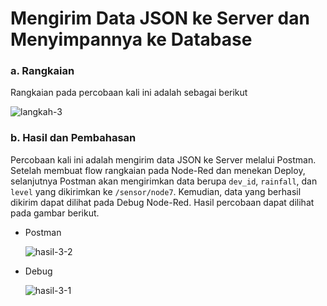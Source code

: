# Mengirim Data JSON ke Server dan Menyimpannya ke Database

### a. Rangkaian

Rangkaian pada percobaan kali ini adalah sebagai berikut

![langkah-3](https://github.com/farhanhisyam/sistemEmbedded/assets/94108385/3cddfba9-d1ad-4c11-82e8-706440239040)

### b. Hasil dan Pembahasan

Percobaan kali ini adalah mengirim data JSON ke Server melalui Postman. Setelah membuat flow rangkaian pada Node-Red dan menekan Deploy, selanjutnya Postman akan mengirimkan data berupa `dev_id`, `rainfall`, dan `level` yang dikirimkan ke `/sensor/node7`.
Kemudian, data yang berhasil dikirim dapat dilihat pada Debug Node-Red. Hasil percobaan dapat dilihat pada gambar berikut.

- Postman

  ![hasil-3-2](https://github.com/farhanhisyam/sistemEmbedded/assets/94108385/4fbae645-0dfe-4956-bbef-702cce8e7ea6)

- Debug

  ![hasil-3-1](https://github.com/farhanhisyam/sistemEmbedded/assets/94108385/13d8ec5b-cde3-4654-83f9-c354b24e8f53)
